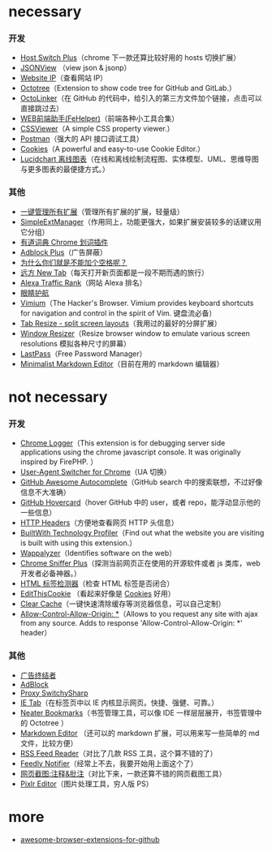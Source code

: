 # necessary

### 开发
- [Host Switch Plus](https://chrome.google.com/webstore/detail/host-switch-plus/bopepoejgapmihklfepohbilpkcdoaeo)（chrome 下一款还算比较好用的 hosts 切换扩展）
- [JSONView](https://chrome.google.com/webstore/detail/jsonview/chklaanhfefbnpoihckbnefhakgolnmc) （view json & jsonp）
- [Website IP](https://chrome.google.com/webstore/detail/website-ip/ghbmhlgniedlklkpimlibbaoomlpacmk)（查看网站 IP）
- [Octotree](https://chrome.google.com/webstore/detail/octotree/bkhaagjahfmjljalopjnoealnfndnagc)（Extension to show code tree for GitHub and GitLab.）
- [OctoLinker](https://chrome.google.com/webstore/detail/octolinker/jlmafbaeoofdegohdhinkhilhclaklkp)（在 GitHub 的代码中，给引入的第三方文件加个链接，点击可以直接跳过去）
- [WEB前端助手(FeHelper)](https://chrome.google.com/webstore/detail/web%E5%89%8D%E7%AB%AF%E5%8A%A9%E6%89%8Bfehelper/pkgccpejnmalmdinmhkkfafefagiiiad)（前端各种小工具合集）
- [CSSViewer](https://chrome.google.com/webstore/detail/cssviewer/ggfgijbpiheegefliciemofobhmofgce)（A simple CSS property viewer.）
- [Postman](https://chrome.google.com/webstore/detail/postman/fhbjgbiflinjbdggehcddcbncdddomop?utm_source=chrome-app-launcher-info-dialog)（强大的 API 接口调试工具）
- [Cookies](https://chrome.google.com/webstore/detail/cookies/iphcomljdfghbkdcfndaijbokpgddeno?utm_source=chrome-app-launcher-info-dialog)（A powerful and easy-to-use Cookie Editor.）
- [Lucidchart 离线图表](https://chrome.google.com/webstore/detail/lucidchart-diagrams-deskt/djejicklhojeokkfmdelnempiecmdomj?utm_source=chrome-app-launcher-info-dialog)（在线和离线绘制流程图、实体模型、UML、思维导图与更多图表的最便捷方式。）


### 其他
- [一键管理所有扩展](https://chrome.google.com/webstore/detail/%E4%B8%80%E9%94%AE%E7%AE%A1%E7%90%86%E6%89%80%E6%9C%89%E6%89%A9%E5%B1%95/niemebbfnfbjfojajlmnbiikmcpjkkja)（管理所有扩展的扩展，轻量级）
- [SimpleExtManager](https://chrome.google.com/webstore/detail/simpleextmanager/kniehgiejgnnpgojkdhhjbgbllnfkfdk)（作用同上，功能更强大，如果扩展安装较多的话建议用它分组）
- [有道词典 Chrome 划词插件](https://chrome.google.com/webstore/detail/%E6%9C%89%E9%81%93%E8%AF%8D%E5%85%B8chrome%E5%88%92%E8%AF%8D%E6%8F%92%E4%BB%B6/eopjamdnofihpioajgfdikhhbobonhbb)
- [Adblock Plus](https://chrome.google.com/webstore/detail/adblock-plus/cfhdojbkjhnklbpkdaibdccddilifddb)（广告屏蔽）
- [为什么你们就是不能加个空格呢？](https://chrome.google.com/webstore/detail/%E7%82%BA%E4%BB%80%E9%BA%BC%E4%BD%A0%E5%80%91%E5%B0%B1%E6%98%AF%E4%B8%8D%E8%83%BD%E5%8A%A0%E5%80%8B%E7%A9%BA%E6%A0%BC%E5%91%A2%EF%BC%9F/paphcfdffjnbcgkokihcdjliihicmbpd)
- [远方 New Tab](https://chrome.google.com/webstore/detail/dream-afar-new-tab/henmfoppjjkcencpbjaigfahdjlgpegn)（每天打开新页面都是一段不期而遇的旅行）
- [Alexa Traffic Rank](https://chrome.google.com/webstore/detail/alexa-traffic-rank/cknebhggccemgcnbidipinkifmmegdel?hl=zh-CN)（网站 Alexa 排名）
- [眼睛护航](https://chrome.google.com/webstore/detail/care-your-eyes/fidmpnedniahpnkeomejhnepmbdamlhl)
- [Vimium](https://chrome.google.com/webstore/detail/vimium/dbepggeogbaibhgnhhndojpepiihcmeb)（The Hacker's Browser. Vimium provides keyboard shortcuts for navigation and control in the spirit of Vim. 键盘流必备）
- [Tab Resize - split screen layouts](https://chrome.google.com/webstore/detail/tab-resize-split-screen-l/bkpenclhmiealbebdopglffmfdiilejc)（我用过的最好的分屏扩展）
- [Window Resizer](https://chrome.google.com/webstore/detail/window-resizer/kkelicaakdanhinjdeammmilcgefonfh)（Resize browser window to emulate various screen resolutions 模拟各种尺寸的屏幕）
- [LastPass](https://chrome.google.com/webstore/detail/lastpass-free-password-ma/hdokiejnpimakedhajhdlcegeplioahd)（Free Password Manager）
- [Minimalist Markdown Editor](https://chrome.google.com/webstore/detail/minimalist-markdown-edito/pghodfjepegmciihfhdipmimghiakcjf?utm_source=chrome-app-launcher-info-dialog)（目前在用的 markdown 编辑器）




# not necessary

### 开发

- [Chrome Logger](https://chrome.google.com/webstore/detail/chrome-logger/noaneddfkdjfnfdakjjmocngnfkfehhd)（This extension is for debugging server side applications using the chrome javascript console.   It was originally inspired by FirePHP. ）
- [User-Agent Switcher for Chrome](https://chrome.google.com/webstore/detail/user-agent-switcher-for-c/djflhoibgkdhkhhcedjiklpkjnoahfmg)（UA 切换）
- [GitHub Awesome Autocomplete](https://chrome.google.com/webstore/detail/github-awesome-autocomple/djkfdjpoelphhdclfjhnffmnlnoknfnd)（GitHub search 中的搜索联想，不过好像信息不大准确）
- [GitHub Hovercard](https://chrome.google.com/webstore/detail/github-hovercard/mmoahbbnojgkclgceahhakhnccimnplk)（hover GitHub 中的 user，或者 repo，能浮动显示他的一些信息）
- [HTTP Headers](https://chrome.google.com/webstore/detail/http-headers/mhbpoeinkhpajikalhfpjjafpfgjnmgk)（方便地查看网页 HTTP 头信息）
- [BuiltWith Technology Profiler](https://chrome.google.com/webstore/detail/builtwith-technology-prof/dapjbgnjinbpoindlpdmhochffioedbn)（Find out what the website you are visiting is built with using this extension.）
- [Wappalyzer](https://chrome.google.com/webstore/detail/wappalyzer/gppongmhjkpfnbhagpmjfkannfbllamg)（Identifies software on the web）
- [Chrome Sniffer Plus](https://chrome.google.com/webstore/detail/chrome-sniffer-plus/fhhdlnnepfjhlhilgmeepgkhjmhhhjkh)（探测当前网页正在使用的开源软件或者 js 类库，web 开发者必备神器。）
- [HTML 标签检测器](https://chrome.google.com/webstore/detail/html-%E6%A0%87%E7%AD%BE%E6%A3%80%E6%B5%8B%E5%99%A8html-tag-checke/eglomijmggnafcfejliedcljabfgblia)（检查 HTML 标签是否闭合）
- [EditThisCookie](https://chrome.google.com/webstore/detail/editthiscookie/fngmhnnpilhplaeedifhccceomclgfbg) （看起来好像是 [Cookies](https://chrome.google.com/webstore/detail/cookies/iphcomljdfghbkdcfndaijbokpgddeno) 好用）
- [Clear Cache](https://chrome.google.com/webstore/detail/clear-cache/cppjkneekbjaeellbfkmgnhonkkjfpdn)（一键快速清除缓存等浏览器信息，可以自己定制）
- [Allow-Control-Allow-Origin: *](https://chrome.google.com/webstore/detail/allow-control-allow-origi/nlfbmbojpeacfghkpbjhddihlkkiljbi)（Allows to you request any site with ajax from any source. Adds to response 'Allow-Control-Allow-Origin: *' header）

### 其他

- [广告终结者](https://chrome.google.com/webstore/detail/%E5%B9%BF%E5%91%8A%E7%BB%88%E7%BB%93%E8%80%85/fpdnjdlbdmifoocedhkighhlbchbiikl)
- [AdBlock](https://chrome.google.com/webstore/detail/adblock/gighmmpiobklfepjocnamgkkbiglidom)
- [Proxy SwitchySharp](https://chrome.google.com/webstore/detail/proxy-switchysharp/dpplabbmogkhghncfbfdeeokoefdjegm)
- [IE Tab](https://chrome.google.com/webstore/detail/ie-tab/hehijbfgiekmjfkfjpbkbammjbdenadd)（在标签页中以 IE 内核显示网页。快捷、强健、可靠。）
- [Neater Bookmarks](https://chrome.google.com/webstore/detail/neater-bookmarks/ofgjggbjanlhbgaemjbkiegeebmccifi)（书签管理工具，可以像 IDE 一样层层展开，书签管理中的 Octotree ）
- [Markdown Editor](https://chrome.google.com/webstore/detail/markdown-editor/ekdcaddpmiodcipjfmffhhefijpdckaf) （还可以的 markdown 扩展，可以用来写一些简单的 md 文件，比较方便）
- [RSS Feed Reader](https://chrome.google.com/webstore/detail/rss-feed-reader/pnjaodmkngahhkoihejjehlcdlnohgmp)（对比了几款 RSS 工具，这个算不错的了）
- [Feedly Notifier](https://chrome.google.com/webstore/detail/feedly-notifier/egikgfbhipinieabdmcpigejkaomgjgb)（经常上不去，我要开始用上面这个了）
- [网页截图:注释&批注](https://chrome.google.com/webstore/detail/awesome-screenshot-screen/nlipoenfbbikpbjkfpfillcgkoblgpmj)（对比下来，一款还算不错的网页截图工具）
- [Pixlr Editor](https://chrome.google.com/webstore/detail/pixlr-editor/icmaknaampgiegkcjlimdiidlhopknpk?utm_source=chrome-app-launcher-info-dialog)（图片处理工具，穷人版 PS）


# more

- [awesome-browser-extensions-for-github](https://github.com/stefanbuck/awesome-browser-extensions-for-github/blob/master/README.md)

